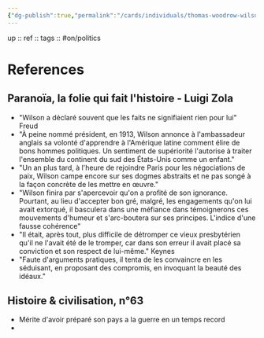 ```yaml
---
{"dg-publish":true,"permalink":"/cards/individuals/thomas-woodrow-wilson/","created":"2022-12-20T15:48:11.862+01:00","updated":"2023-02-19T16:13:09.881+01:00"}
---
```


up :: 
ref :: 
tags :: #on/politics 

# References 

## Paranoïa, la folie qui fait l'histoire - Luigi Zola

- "Wilson a déclaré souvent que les faits ne signifiaient rien pour lui" Freud
- "À peine nommé président, en 1913, Wilson annonce à l'ambassadeur anglais sa volonté d'apprendre à l'Amérique latine comment élire de bons hommes politiques. Un sentiment de supériorité l'autorise à traiter l'ensemble du continent du sud des États-Unis comme un enfant."
- "Un an plus tard, à l'heure de rejoindre Paris pour les négociations de paix, Wilson campe encore sur ses dogmes abstraits et ne pas songé à la façon concrète de les mettre en œuvre."
- "Wilson finira par s'apercevoir qu'on a profité de son ignorance. Pourtant, au lieu d'accepter bon gré, malgré, les engagements qu'on lui avait extorqué, il basculera dans une méfiance dans témoignerons ces mouvements d'humeur et s'arc-boutera sur ses principes. L'indice d'une fausse cohérence"
- "Il était, après tout, plus difficile de détromper ce vieux presbytérien qu'il ne l'avait été de le tromper, car dans son erreur il avait placé sa conviction et son respect de lui-même." Keynes
- "Faute d'arguments pratiques, il tenta de les convaincre en les séduisant, en proposant des compromis, en invoquant la beauté des idéaux."

## Histoire & civilisation, n°63 

- Mérite d'avoir préparé son pays a la guerre en un temps record 
- 